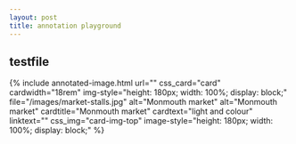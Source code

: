 ```yaml
---
layout: post
title: annotation playground
---
```


## testfile

{% include annotated-image.html url="" css_card="card" cardwidth="18rem" img-style="height: 180px; width: 100%; display: block;" file="/images/market-stalls.jpg" alt="Monmouth market" alt="Monmouth market" cardtitle="Monmouth market" cardtext="light and colour" linktext="" css_img="card-img-top" image-style="height: 180px; width: 100%; display: block;" %}


